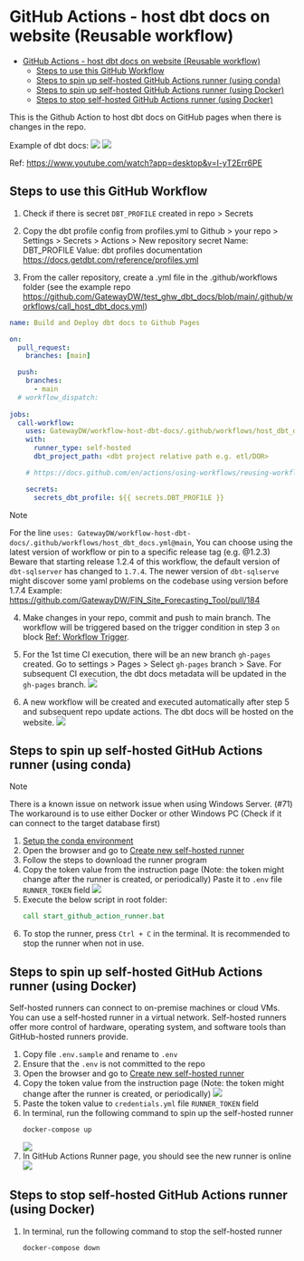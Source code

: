 # GitHub Actions - host dbt docs on website (Reusable workflow)
- [GitHub Actions - host dbt docs on website (Reusable workflow)](#github-actions---host-dbt-docs-on-website-reusable-workflow)
  - [Steps to use this GitHub Workflow](#steps-to-use-this-github-workflow)
  - [Steps to spin up self-hosted GitHub Actions runner (using conda)](#steps-to-spin-up-self-hosted-github-actions-runner-using-conda)
  - [Steps to spin up self-hosted GitHub Actions runner (using Docker)](#steps-to-spin-up-self-hosted-github-actions-runner-using-docker)
  - [Steps to stop self-hosted GitHub Actions runner (using Docker)](#steps-to-stop-self-hosted-github-actions-runner-using-docker)

This is the Github Action to host dbt docs on GitHub pages when there is changes in the repo.

Example of dbt docs:
![](asset/dbt-docs-1.png)
![](asset/dbt-docs-2.png)

Ref: https://www.youtube.com/watch?app=desktop&v=I-yT2Err6PE

## Steps to use this GitHub Workflow
1. Check if there is secret `DBT_PROFILE` created in repo > Secrets
  
2. Copy the dbt profile config from profiles.yml to Github > your repo > Settings > Secrets > Actions > New repository secret
    Name: DBT_PROFILE
    Value: <dbt profile config>
    dbt profiles documentation https://docs.getdbt.com/reference/profiles.yml

3. From the caller repository, create a .yml file in the .github/workflows folder (see the example repo https://github.com/GatewayDW/test_ghw_dbt_docs/blob/main/.github/workflows/call_host_dbt_docs.yml)
  ```yml
  name: Build and Deploy dbt docs to Github Pages

  on:
    pull_request:
      branches: [main]

    push:
      branches:
        - main
    # workflow_dispatch:
    
  jobs:
    call-workflow:
      uses: GatewayDW/workflow-host-dbt-docs/.github/workflows/host_dbt_docs.yml@main
      with:
        runner_type: self-hosted
        dbt_project_path: <dbt project relative path e.g. etl/DOR>

      # https://docs.github.com/en/actions/using-workflows/reusing-workflows#passing-inputs-and-secrets-to-a-reusable-workflow

      secrets:
        secrets_dbt_profile: ${{ secrets.DBT_PROFILE }}
  ```
> [!NOTE]
> For the line `uses: GatewayDW/workflow-host-dbt-docs/.github/workflows/host_dbt_docs.yml@main`,
> You can choose using the latest version of workflow or pin to a specific release tag (e.g. @1.2.3)
> Beware that starting release 1.2.4 of this workflow, the default version of `dbt-sqlserver` has changed to `1.7.4`.
> The newer version of `dbt-sqlserve` might discover some yaml problems on the codebase using version before 1.7.4
> Example: https://github.com/GatewayDW/FIN_Site_Forecasting_Tool/pull/184

4. Make changes in your repo, commit and push to main branch. The workflow will be triggered based on the trigger condition in step 3 `on` block [Ref: Workflow Trigger](https://docs.github.com/en/actions/using-workflows/events-that-trigger-workflows).

5. For the 1st time CI execution, there will be an new branch `gh-pages` created. Go to settings > Pages > Select `gh-pages` branch > Save.
   For subsequent CI execution, the dbt docs metadata will be updated in the `gh-pages` branch.
![](asset/gh-pages.png)

6. A new workflow will be created and executed automatically after step 5 and subsequent repo update actions. The dbt docs will be hosted on the website.
![](asset/cicd-pages.png)

## Steps to spin up self-hosted GitHub Actions runner (using conda)
> [!NOTE]
> There is a known issue on network issue when using Windows Server. (#71)
> The workaround is to use either Docker or other Windows PC (Check if it can connect to the target database first)

1. [Setup the conda environment](/docs/setup_environment.md)
2. Open the browser and go to [Create new self-hosted runner](https://github.com/organizations/GatewayDW/settings/actions/runners/new)
3. Follow the steps to download the runner program
4. Copy the token value from the instruction page (Note: the token might change after the runner is created, or periodically)
   Paste it to `.env` file `RUNNER_TOKEN` field
   ![](asset/gha-runner-token.png)
5. Execute the below script in root folder:
   ```cmd
   call start_github_action_runner.bat
   ```
6. To stop the runner, press `Ctrl + C` in the terminal. It is recommended to stop the runner when not in use.

## Steps to spin up self-hosted GitHub Actions runner (using Docker)
Self-hosted runners can connect to on-premise machines or cloud VMs. You can use a self-hosted runner in a virtual network. Self-hosted runners offer more control of hardware, operating system, and software tools than GitHub-hosted runners provide.

1. Copy file `.env.sample` and rename to `.env`
2. Ensure that the `.env` is not committed to the repo
3. Open the browser and go to [Create new self-hosted runner](https://github.com/organizations/GatewayDW/settings/actions/runners/new)
4. Copy the token value from the instruction page (Note: the token might change after the runner is created, or periodically)
   ![](asset/gha-runner-token.png)
5. Paste the token value to `credentials.yml` file `RUNNER_TOKEN` field
6. In terminal, run the following command to spin up the self-hosted runner
   ```bash
   docker-compose up
   ```
   ![](asset/docker-compose-up-log.png)
7. In GitHub Actions Runner page, you should see the new runner is online
   ![](asset/gha-runner-online.png)

## Steps to stop self-hosted GitHub Actions runner (using Docker)
1. In terminal, run the following command to stop the self-hosted runner
   ```bash
   docker-compose down
   ```
